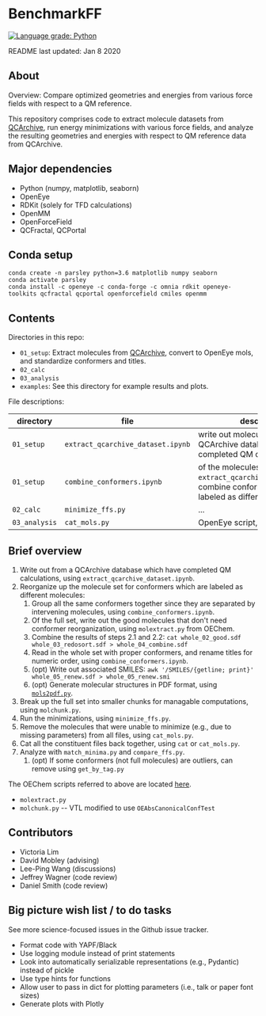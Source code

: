 # BenchmarkFF
[![Language grade: Python](https://img.shields.io/lgtm/grade/python/g/vtlim/benchmarkff.svg?logo=lgtm&logoWidth=18)](https://lgtm.com/projects/g/vtlim/benchmarkff/context:python)

README last updated: Jan 8 2020

## About

Overview: Compare optimized geometries and energies from various force fields with respect to a QM reference.

This repository comprises code to extract molecule datasets from [QCArchive](https://qcarchive.molssi.org/), run energy minimizations with various force fields, and analyze the resulting geometries and energies with respect to QM reference data from QCArchive.

## Major dependencies
* Python (numpy, matplotlib, seaborn)
* OpenEye
* RDKit (solely for TFD calculations)
* OpenMM
* OpenForceField
* QCFractal, QCPortal

## Conda setup
```
conda create -n parsley python=3.6 matplotlib numpy seaborn
conda activate parsley
conda install -c openeye -c conda-forge -c omnia rdkit openeye-toolkits qcfractal qcportal openforcefield cmiles openmm
```

## Contents

Directories in this repo:

* `01_setup`: Extract molecules from [QCArchive](https://qcarchive.molssi.org/), convert to OpenEye mols, and standardize conformers and titles.
* `02_calc`
* `03_analysis`
* `examples`: See this directory for example results and plots.

File descriptions:

| directory   | file                             | description |
|-------------|----------------------------------|-------------|
|`01_setup`   |`extract_qcarchive_dataset.ipynb` |write out molecules from a QCArchive database which have completed QM calculations|
|`01_setup`   |`combine_conformers.ipynb`        |of the molecules from `extract_qcarchive_dataset.ipynb`, combine conformers that are labeled as different molecules|
|`02_calc`    |`minimize_ffs.py`                 | ...         |
|`03_analysis`|`cat_mols.py`                     |OpenEye script, modified to ... |


## Brief overview

1. Write out from a QCArchive database which have completed QM calculations, using `extract_qcarchive_dataset.ipynb`.
2. Reorganize up the molecule set for conformers which are labeled as different molecules:
    1. Group all the same conformers together since they are separated by intervening molecules, using `combine_conformers.ipynb`.
    2. Of the full set, write out the good molecules that don't need conformer reorganization, using `molextract.py` from OEChem.
    3. Combine the results of steps 2.1 and 2.2: `cat whole_02_good.sdf whole_03_redosort.sdf > whole_04_combine.sdf`
    4. Read in the whole set with proper conformers, and rename titles for numeric order, using `combine_conformers.ipynb`.
    5. (opt) Write out associated SMILES: `awk '/SMILES/{getline; print}' whole_05_renew.sdf > whole_05_renew.smi`
    6. (opt) Generate molecular structures in PDF format, using [`mols2pdf.py`](https://docs.eyesopen.com/toolkits/python/_downloads/mols2pdf.py).
3. Break up the full set into smaller chunks for managable computations, using `molchunk.py`.
4. Run the minimizations, using `minimize_ffs.py`.
5. Remove the molecules that were unable to minimize (e.g., due to missing parameters) from all files, using `cat_mols.py`.
6. Cat all the constituent files back together, using `cat` or `cat_mols.py`.
7. Analyze with `match_minima.py` and `compare_ffs.py`. 
    1. (opt) If some conformers (not full molecules) are outliers, can remove using `get_by_tag.py`

The OEChem scripts referred to above are located [here](https://docs.eyesopen.com/toolkits/python/oechemtk/oechem_examples_summary.html).
* `molextract.py`
* `molchunk.py` -- VTL modified to use `OEAbsCanonicalConfTest`

## Contributors
* Victoria Lim
* David Mobley (advising)
* Lee-Ping Wang (discussions)
* Jeffrey Wagner (code review)
* Daniel Smith (code review)

## Big picture wish list / to do tasks
See more science-focused issues in the Github issue tracker.
* Format code with YAPF/Black
* Use logging module instead of print statements
* Look into automatically serializable representations (e.g., Pydantic) instead of pickle
* Use type hints for functions
* Allow user to pass in dict for plotting parameters (i.e., talk or paper font sizes)
* Generate plots with Plotly
